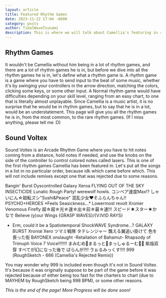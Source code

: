 ```yaml
---
layout: article
title: Featured Rhythm Games
date: 2023-11-22 17:04 -0600
category: posts
author: TidalWaveTsunami
description: This is where we will talk about Camellia's featuring in rhythm games.
---
```


## Rhythm Games

It wouldn't be Camellia without him being in a lot of rhythm games, and there are a lot of rhythm games he is in, but before we dive into all the rhythm games he is in, let's define what a rhythm game is. A rhythm game is a game where you have to send input to the beat of some music, whether it's by swinging your controllers in the arrow direction, matching the colors, clicking some keys, or some other input. A Normal rhythm game would have difficulties depending on your skill level, ranging from an easy chart, to one that is literally almost unplayable. Since Camellia is a music artist, it is no surprise that he would be in rhythm games, but to say that he is in a lot, would be an understatement. This page will give you all the rhythm games he is in, from the most common, to the rare rhythm games. (If I miss anything, please tell me :D)

## Sound Voltex

Sound Voltex is an Arcade Rhythm Game where you have to hit notes coming from a distance, hold notes if needed, and use the knobs on the side of the controller to control colored notes called lasers. This is one of the first rhythm games Camellia has been featured in. Let's put all the songs in a list in no particular order, because idk which came before which. This will not include remixes except one that was rejected due to some reasons.

Bangin' Burst
Dyscontrolled Galaxy
Xeroa
FLYING OUT OF THE SKY
INSECTICIDE
Lunatic Rough Party!
werewolf howls.
コンベア速度Max!? しゃいにん☆廻転ズシ"Sushi&Peace"
混乱少女♥そふらんちゃん!!
PSYCHO+HEROES
*Feels Seasickness...\*
Lowermost revolt
Xronier
Venomous Firefly
超☆超☆光☆速☆出☆前☆最☆速!!! スピード★スター★かなで
Believe (y)our Wings {GRA5P WAVES}/{V:IVID RAYS}
* Erm, could it be a Spatiotemporal ShockWAVE Syndrome...?
GALAXY BURST
Xronial Xero
ツマミ戦隊 タテレンジャー
飄える翼追い掛けて
色を喪った街
BAYONEX
onslaught -Retailation of Bahamut-
Rhapsody of Trimuph
Voice 7 Voice!!!!!!!
まみむめ🍄まるっと🍄まっしゅるーむ🍄🍄
紫焔双穿
すべてが幻になった後で
ばらんが!!!!
ゔぉるみっくす!!!!
999 (RoughSketch - 666 (Camellia's Rejected Remix))

You may wonder why 999 is included even though it's not in Sound Voltex. It's because it was originally suppose to be part of the game before it was rejected because of either being too fast for the charters to chart (due to MAYHEM by RoughSketch being 998 BPM), or some other reasons.

*This is the end of the page! More Progress will be done soon!*

